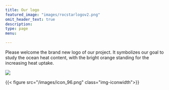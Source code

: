 ```yaml
---
title: Our logo
featured_image: "images/rocstarlogov2.png"
omit_header_text: true
description: 
type: page
menu: 

---
```


Please welcome the brand new logo of our project. 
It symbolizes our goal to study the ocean heat content, with the bright orange standing for the increasing heat uptake.

![](/images/rocstarlogov2.png)

{{< figure src="/images/icon_96.png" class="img-iconwidth">}}


